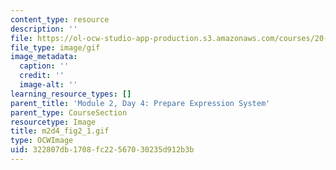 ```yaml
---
content_type: resource
description: ''
file: https://ol-ocw-studio-app-production.s3.amazonaws.com/courses/20-109-laboratory-fundamentals-in-biological-engineering-spring-2010/322807db1708fc22567030235d912b3b_m2d4_fig2_1.gif
file_type: image/gif
image_metadata:
  caption: ''
  credit: ''
  image-alt: ''
learning_resource_types: []
parent_title: 'Module 2, Day 4: Prepare Expression System'
parent_type: CourseSection
resourcetype: Image
title: m2d4_fig2_1.gif
type: OCWImage
uid: 322807db-1708-fc22-5670-30235d912b3b
---
```

